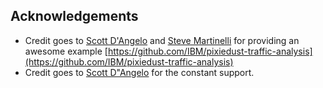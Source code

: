 ## Acknowledgements

* Credit goes to [Scott D'Angelo](https://github.com/IBM/pixiedust-traffic-analysis/commits?author=scottdangelo) and [Steve Martinelli](https://github.com/IBM/pixiedust-traffic-analysis/commits?author=stevemart) for providing an awesome example [https://github.com/IBM/pixiedust-traffic-analysis](https://github.com/IBM/pixiedust-traffic-analysis)
* Credit goes to [Scott D"Angelo](https://github.com/IBM/pixiedust-traffic-analysis/commits?author=scottdangelo) for the constant support.